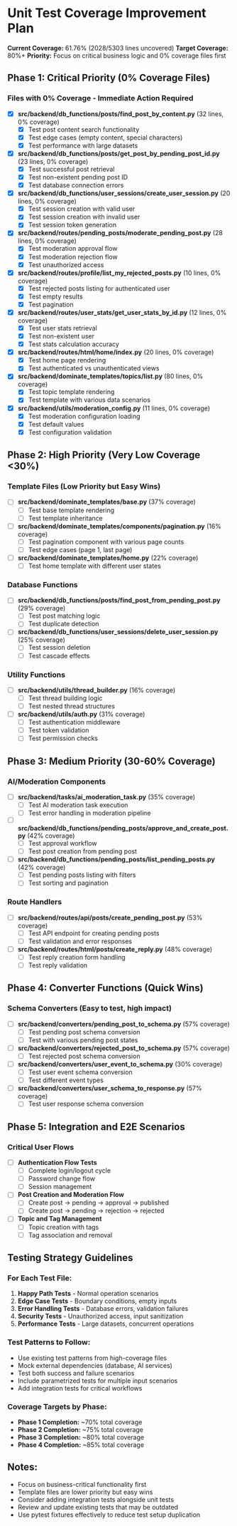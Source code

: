 # Unit Test Coverage Improvement Plan

**Current Coverage:** 61.76% (2028/5303 lines uncovered)
**Target Coverage:** 80%+
**Priority:** Focus on critical business logic and 0% coverage files first

## Phase 1: Critical Priority (0% Coverage Files)

### Files with 0% Coverage - Immediate Action Required

- [x] **src/backend/db_functions/posts/find_post_by_content.py** (32 lines, 0% coverage)
  - [x] Test post content search functionality
  - [x] Test edge cases (empty content, special characters)
  - [x] Test performance with large datasets

- [x] **src/backend/db_functions/posts/get_post_by_pending_post_id.py** (23 lines, 0% coverage)
  - [x] Test successful post retrieval
  - [x] Test non-existent pending post ID
  - [x] Test database connection errors

- [x] **src/backend/db_functions/user_sessions/create_user_session.py** (20 lines, 0% coverage)
  - [x] Test session creation with valid user
  - [x] Test session creation with invalid user
  - [x] Test session token generation

- [x] **src/backend/routes/pending_posts/moderate_pending_post.py** (28 lines, 0% coverage)
  - [x] Test moderation approval flow
  - [x] Test moderation rejection flow
  - [x] Test unauthorized access

- [x] **src/backend/routes/profile/list_my_rejected_posts.py** (10 lines, 0% coverage)
  - [x] Test rejected posts listing for authenticated user
  - [x] Test empty results
  - [x] Test pagination

- [x] **src/backend/routes/user_stats/get_user_stats_by_id.py** (12 lines, 0% coverage)
  - [x] Test user stats retrieval
  - [x] Test non-existent user
  - [x] Test stats calculation accuracy

- [x] **src/backend/routes/html/home/index.py** (20 lines, 0% coverage)
  - [x] Test home page rendering
  - [x] Test authenticated vs unauthenticated views

- [x] **src/backend/dominate_templates/topics/list.py** (80 lines, 0% coverage)
  - [x] Test topic template rendering
  - [x] Test template with various data scenarios

- [x] **src/backend/utils/moderation_config.py** (11 lines, 0% coverage)
  - [x] Test moderation configuration loading
  - [x] Test default values
  - [x] Test configuration validation

## Phase 2: High Priority (Very Low Coverage <30%)

### Template Files (Low Priority but Easy Wins)
- [ ] **src/backend/dominate_templates/base.py** (37% coverage)
  - [ ] Test base template rendering
  - [ ] Test template inheritance

- [ ] **src/backend/dominate_templates/components/pagination.py** (16% coverage)
  - [ ] Test pagination component with various page counts
  - [ ] Test edge cases (page 1, last page)

- [ ] **src/backend/dominate_templates/home.py** (22% coverage)
  - [ ] Test home template with different user states

### Database Functions
- [ ] **src/backend/db_functions/posts/find_post_from_pending_post.py** (29% coverage)
  - [ ] Test post matching logic
  - [ ] Test duplicate detection

- [ ] **src/backend/db_functions/user_sessions/delete_user_session.py** (25% coverage)
  - [ ] Test session deletion
  - [ ] Test cascade effects

### Utility Functions
- [ ] **src/backend/utils/thread_builder.py** (16% coverage)
  - [ ] Test thread building logic
  - [ ] Test nested thread structures

- [ ] **src/backend/utils/auth.py** (31% coverage)
  - [ ] Test authentication middleware
  - [ ] Test token validation
  - [ ] Test permission checks

## Phase 3: Medium Priority (30-60% Coverage)

### AI/Moderation Components
- [ ] **src/backend/tasks/ai_moderation_task.py** (35% coverage)
  - [ ] Test AI moderation task execution
  - [ ] Test error handling in moderation pipeline

- [ ] **src/backend/db_functions/pending_posts/approve_and_create_post.py** (42% coverage)
  - [ ] Test approval workflow
  - [ ] Test post creation from pending post

- [ ] **src/backend/db_functions/pending_posts/list_pending_posts.py** (42% coverage)
  - [ ] Test pending posts listing with filters
  - [ ] Test sorting and pagination

### Route Handlers
- [ ] **src/backend/routes/api/posts/create_pending_post.py** (53% coverage)
  - [ ] Test API endpoint for creating pending posts
  - [ ] Test validation and error responses

- [ ] **src/backend/routes/html/posts/create_reply.py** (48% coverage)
  - [ ] Test reply creation form handling
  - [ ] Test reply validation

## Phase 4: Converter Functions (Quick Wins)

### Schema Converters (Easy to test, high impact)
- [ ] **src/backend/converters/pending_post_to_schema.py** (57% coverage)
  - [ ] Test pending post schema conversion
  - [ ] Test with various pending post states

- [ ] **src/backend/converters/rejected_post_to_schema.py** (57% coverage)
  - [ ] Test rejected post schema conversion

- [ ] **src/backend/converters/user_event_to_schema.py** (30% coverage)
  - [ ] Test user event schema conversion
  - [ ] Test different event types

- [ ] **src/backend/converters/user_schema_to_response.py** (57% coverage)
  - [ ] Test user response schema conversion

## Phase 5: Integration and E2E Scenarios

### Critical User Flows
- [ ] **Authentication Flow Tests**
  - [ ] Complete login/logout cycle
  - [ ] Password change flow
  - [ ] Session management

- [ ] **Post Creation and Moderation Flow**
  - [ ] Create post → pending → approval → published
  - [ ] Create post → pending → rejection → rejected

- [ ] **Topic and Tag Management**
  - [ ] Topic creation with tags
  - [ ] Tag association and removal

## Testing Strategy Guidelines

### For Each Test File:
1. **Happy Path Tests** - Normal operation scenarios
2. **Edge Case Tests** - Boundary conditions, empty inputs
3. **Error Handling Tests** - Database errors, validation failures
4. **Security Tests** - Unauthorized access, input sanitization
5. **Performance Tests** - Large datasets, concurrent operations

### Test Patterns to Follow:
- Use existing test patterns from high-coverage files
- Mock external dependencies (database, AI services)
- Test both success and failure scenarios
- Include parametrized tests for multiple input scenarios
- Add integration tests for critical workflows

### Coverage Targets by Phase:
- **Phase 1 Completion:** ~70% total coverage
- **Phase 2 Completion:** ~75% total coverage
- **Phase 3 Completion:** ~80% total coverage
- **Phase 4 Completion:** ~85% total coverage

## Notes:
- Focus on business-critical functionality first
- Template files are lower priority but easy wins
- Consider adding integration tests alongside unit tests
- Review and update existing tests that may be outdated
- Use pytest fixtures effectively to reduce test setup duplication
